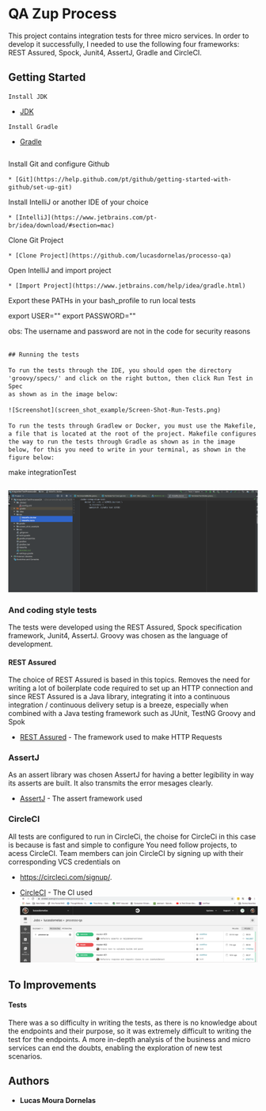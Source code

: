 # QA Zup Process

This project contains integration tests for three micro services. In order to develop it successfully, I needed to use the following four frameworks: REST Assured, Spock, Junit4, AssertJ, Gradle and CircleCI‎.
## Getting Started

```
Install JDK
```
* [JDK](https://www.oracle.com/technetwork/pt/java/javase/downloads/jdk8-downloads-2133151.html)
```
Install Gradle
```
* [Gradle](https://gradle.org/install/)
```
```
Install Git and configure Github
```
* [Git](https://help.github.com/pt/github/getting-started-with-github/set-up-git)
```
Install IntelliJ or another IDE of your choice
```
* [IntelliJ](https://www.jetbrains.com/pt-br/idea/download/#section=mac)
```
Clone Git Project
```
* [Clone Project](https://github.com/lucasdornelas/processo-qa)
```
Open IntelliJ and import project
```
* [Import Project](https://www.jetbrains.com/help/idea/gradle.html)
```
Export these PATHs in your bash_profile to run local tests

export USER=""
export PASSWORD=""

obs: The username and password are not in the code for security reasons
```

## Running the tests

To run the tests through the IDE, you should open the directory 'groovy/specs/' and click on the right button, then click Run Test in Spec
as shown as in the image below:

![Screenshot](screen_shot_example/Screen-Shot-Run-Tests.png)

To run the tests through Gradlew or Docker, you must use the Makefile, a file that is located at the root of the project. Makefile configures the way to run the tests through Gradle as shown as in the image below, for this you need to write in your terminal, as shown in the figure below:
```
make integrationTest
```
```
![Screenshot](screen_shot_example/Screen-Shot-Run-Tests-Gradle.png)

### And coding style tests

The tests were developed using the REST Assured, Spock specification framework, Junit4, AssertJ. Groovy was chosen as the language of development.

#### REST Assured 

The choice of REST Assured is based  in this topics. Removes the need for writing a lot of boilerplate code required to set up an HTTP connection and since REST Assured is a Java library, integrating it into a continuous integration / continuous delivery setup is a breeze, especially when combined with a Java testing framework such as JUnit, TestNG Groovy and Spok
* [REST Assured](http://rest-assured.io/) - The framework used to make HTTP Requests

### AssertJ

As an assert library was chosen AssertJ for having a better legibility in way its asserts are built. It also transmits the error mesages clearly.
* [AssertJ](https://joel-costigliola.github.io/assertj/) - The assert framework used

### CircleCI‎
All tests are configured to run in CircleCi, the choise for CircleCi in this case is because  is fast and simple to configure
You need follow projects, to acess CircleCI. Team members can join CircleCI by signing up with their corresponding VCS credentials on 
* https://circleci.com/signup/.

* [CircleCI‎](https://circleci.com/gh/lucasdornelas/processo-qa) - The CI used
![Screenshot](screen_shot_example/Screen-Shot-Run-CircleCI.png)

## To Improvements

#### Tests
There was a so difficulty in writing the tests, as there is no knowledge about the endpoints and their purpose, so it was extremely difficult to writing the test for the endpoints. A more in-depth analysis of the business and micro services can end the doubts, enabling the exploration of new test scenarios.

## Authors 

* **Lucas Moura Dornelas** 
